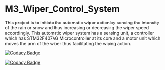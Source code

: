 # M3_Wiper_Control_System
This project is to initiate the automatic wiper action by sensing the intensity of the rain or snow and thus increasing or decreasing the wiper speed accordingly. This automatic wiper system has a sensing unit, a controller which has STM32F407VG Microcontroller at its core and a motor unit which moves the arm of the wiper thus facilitating the wiping action.





[![Codacy Badge](https://app.codacy.com/project/badge/Grade/cab19949f13743f3b289688493b06ac0)](https://www.codacy.com/gh/somayyahugar/M3_Wiper_Control_System/dashboard?utm_source=github.com&amp;utm_medium=referral&amp;utm_content=somayyahugar/M3_Wiper_Control_System&amp;utm_campaign=Badge_Grade)

[![Codacy Badge](https://app.codacy.com/project/badge/Grade/cab19949f13743f3b289688493b06ac0)](https://www.codacy.com/gh/somayyahugar/M3_Wiper_Control_System/dashboard?utm_source=github.com&amp;utm_medium=referral&amp;utm_content=somayyahugar/M3_Wiper_Control_System&amp;utm_campaign=Badge_Grade)
